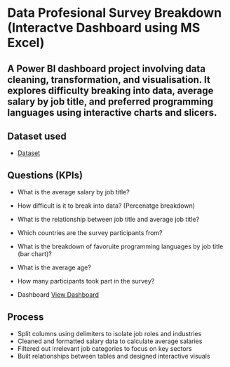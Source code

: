 # Data Profesional Survey Breakdown (Interactve Dashboard using MS Excel)
## A Power BI dashboard project involving data cleaning, transformation, and visualisation. It explores difficulty breaking into data, average salary by job title, and preferred programming languages using interactive charts and slicers.

## Dataset used
- <a href="https://github.com/rahmah01-ux/Data-Analysis-Dashboard/blob/main/Power%20BI%20-%20Final%20Project.xlsx">Dataset</a>

## Questions (KPIs)
- What is the average salary by job title?
- How difficult is it to break into data? (Percenatge breakdown)
- What is the relationship between job title and average job title?
- Which countries are the survey participants from?
- What is the breakdown of favoruite programming languages by job title (bar chart)?
- What is the average age?
- How many participants took part in the survey?


- Dashboard  <a href="https://github.com/rahmah01-ux/Data-Analysis-Dashboard/blob/main/Project%201%20Survey%20Breakdown%20PDF.pdf">View Dashboard</a>

## Process
- Split columns using delimiters to isolate job roles and industries
- Cleaned and formatted salary data to calculate average salaries
- Filtered out irrelevant job categories to focus on key sectors
- Built relationships between tables and designed interactive visuals

